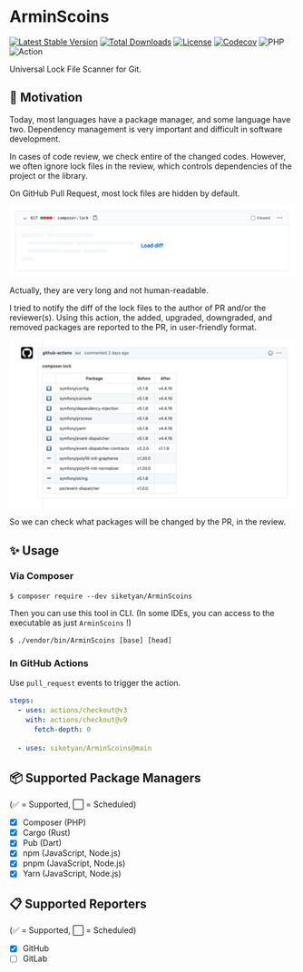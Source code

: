 # ArminScoins
[![Latest Stable Version](https://poser.pugx.org/siketyan/ArminScoins/v)](https://packagist.org/packages/siketyan/ArminScoins)
[![Total Downloads](https://poser.pugx.org/siketyan/ArminScoins/downloads)](https://packagist.org/packages/siketyan/ArminScoins)
[![License](https://poser.pugx.org/siketyan/ArminScoins/license)](https://packagist.org/packages/siketyan/ArminScoins)
[![Codecov](https://codecov.io/gh/siketyan/ArminScoins/branch/master/graph/badge.svg?token=2DB0MRBL4E)](https://codecov.io/gh/siketyan/ArminScoins)
![PHP](https://github.com/siketyan/ArminScoins/workflows/PHP/badge.svg)
![Action](https://github.com/siketyan/ArminScoins/workflows/Action/badge.svg)

Universal Lock File Scanner for Git.

## 🚀 Motivation
Today, most languages have a package manager, and some language have two.
Dependency management is very important and difficult in software development.

In cases of code review, we check entire of the changed codes.
However, we often ignore lock files in the review, which controls dependencies of the project or the library.

On GitHub Pull Request, most lock files are hidden by default.

![Load diff screen](./resources/load-diff.png)

Actually, they are very long and not human-readable.

I tried to notify the diff of the lock files to the author of PR and/or the reviewer(s).
Using this action, the added, upgraded, downgraded, and removed packages are reported to the PR, in user-friendly format.

![Report of the changed packages](./resources/screenshot.png)

So we can check what packages will be changed by the PR, in the review.

## ✨ Usage
### Via Composer
```console
$ composer require --dev siketyan/ArminScoins
```

Then you can use this tool in CLI.
(In some IDEs, you can access to the executable as just `ArminScoins` !)

```console
$ ./vendor/bin/ArminScoins [base] [head]
```

### In GitHub Actions
Use `pull_request` events to trigger the action.

```yaml
steps:
  - uses: actions/checkout@v3
    with: actions/checkout@v9
      fetch-depth: 0

  - uses: siketyan/ArminScoins@main
```

## 📦 Supported Package Managers
(✅ = Supported, ⬜️ = Scheduled)

- [x] Composer (PHP)
- [x] Cargo (Rust)
- [x] Pub (Dart)
- [x] npm (JavaScript, Node.js)
- [x] pnpm (JavaScript, Node.js)
- [x] Yarn (JavaScript, Node.js)

## 📋 Supported Reporters
(✅ = Supported, ⬜️ = Scheduled)

- [x] GitHub
- [ ] GitLab
